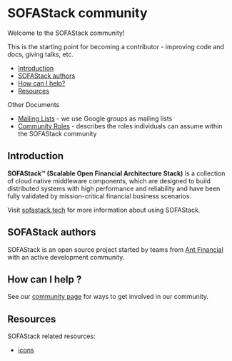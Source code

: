 # SOFAStack community

Welcome to the SOFAStack community!

This is the starting point for becoming a contributor - improving code and docs, giving talks, etc.

- [Introduction](#introduction)
- [SOFAStack authors](#sofastack-authors)
- [How can I help?](#how-can-i-help-)
- [Resources](#resources)

Other Documents

- [Mailing Lists](MAILING-LISTS.md) -  we use Google groups as mailing lists
- [Community Roles](ROLES.md) - describes the roles individuals can assume within the SOFAStack community

## Introduction

**SOFAStack™ (Scalable Open Financial Architecture Stack)** is a collection of cloud native middleware components, which are designed to build distributed systems with high performance and reliability and have been fully validated by mission-critical financial business scenarios.

Visit [sofastack.tech](https://www.sofastack.tech) for more information about using SOFAStack.

## SOFAStack authors

SOFAStack is an open source project started by teams from [Ant Financial](https://www.antfin.com) with an active development community. 

## How can I help ?

See our [community page](https://github.com/alipay/sofastack#community) for ways to get involved in our community.

## Resources

SOFAStack related resources:

- [icons](icons)